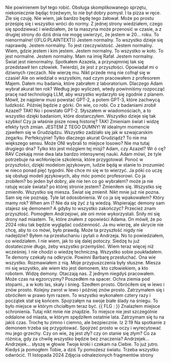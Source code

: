 Nie powinienem był tego robić.
Obsługa skomplikowanego
sprzętu, niekoniecznie będąc
trzeźwym, to nie był dobry
pomysł. I ta pizza w ręce.
Źle się czuję. Nie wiem, jak
bardzo będę tego żałował.
Może po prostu prześpię się
i wszystko wróci do normy.
Z jednej strony wiedziałem,
czego się spodziewać
i wiedziałem, że ta maszyna
może przenosić w czasie, a z
drugiej strony do dziś dnia
nie mogę uwierzyć, że jestem
w 20... roku. To nienormalne!
{{FLG:PLAINTEXT}}
Jestem normalny.
To wszystko dzieje się
naprawdę. Jestem normalny.
To jest rzeczywistość.
Jestem normalny. Wiem,
gdzie jestem i kim jestem.
Jestem normalny. To
wszystko w koło. To jest
normalne. Jestem normalny.
Mam na imię Rafał. Jestem
normalny. Świat jest
nienormalny.
Spotkałem Azazela,
a przynajmniej tak się
przedstawił ten człowiek.
Twierdzi, że jest
z przyszłości. Opowiadał mi
o dziwnych rzeczach.
Nie wierzę mu. Nikt przede
mną nie cofnął się w czasie!
Ale on wiedział o wszystkim,
nad czym pracowałem z
profesorem Majem. Dałem mu
badania, które zabrałem
z laboratorium.
Dlaczego Adam wybrał akurat
ten rok? Według jego wyliczeń,
wtedy powinniśmy rozpocząć
pracę nad technologią LLM, aby
wszystko wydarzyło się
zgodnie z planem. Mówił, że
najpierw musi powstać GPT-2,
a potem GPT-3, które zachwycą
ludzkość. Później będzie z górki.
On wie, co robi.
Co z badaniami zrobił Azazel?
TAK!
No i powstało GPT-2.
Słyszałem w wiadomościach,
a to wszystko dzięki badaniom,
które dostarczyłem. Wszystko
dzieje się tak szybko!
Czy ja właśnie pisze nową
historię? TAK! Zmieniam świat
i widzę efekty tych zmian. 
JESTEM Z TEGO DUMNY!
W idealnym momencie zjawiłem
się w Grudziądzu. Wszystko
zadziało się jak w szwajcarskim
zegarku. Perfekcyjnie!
Tylko dlaczego akurat
Grudziądz? To nie ma większego
sensu. Może ONI wybrali to
miejsce losowo? Nie ma tutaj
drugiego dna?
Tylko kto jest mózgiem tej misji?
Adam, czy Azazel?
Wr ó cę?
RAV
Czekają mnie dwa lata bardzo
intensywnej nauki. Adam mówi,
że tyle potrzebuje na wchłonięcie
szkolenia, które przygotował.
Ponoć w przyszłości, dzięki
modelom językowym, ludzie będą
w stanie to zrozumieć w nieco
ponad pięć tygodni. Nie chce mi
się w to wierzyć.
Ja póki co uczę się obsługi modeli
językowych, aby móc pomóc
profesorowi.
Co ja zrobiłem?
bo jeden był dobry, ale nie ten co
go wybrałem? może ja nie ratuję
wcale świata?
po której stronie jestem?
Zmieniłem się.
Wszystko się zmieniło.
Wszystko się miesza.
Świat się zmienił.
Nikt mnie już nie pozna.
Sam się nie poznaję.
Tyle lat odosobnienia.
W co ja się wpakowałem?
Który mamy rok?
When am I?
Nie da się żyć z tą wiedzą.
Wspierając demony sam stajesz
się demonem?
A gdyby to wszystko zakończyć?
Przecież znam przyszłość.
Pomogłem Andrzejowi,
ale oni mnie
wykorzystali.
Śniły mi się drony nad miastem.
Te, które znałem z opowieści Adama.
On mówił, że po 2024 roku tak
będzie wyglądać codzienność.
Ja mu wierzę, ale skrycie nie chcę,
aby to co mówi, było prawdą.
Może ta przyszłość nigdy
nie nadejdzie?
Byłem na przesłuchaniu i pytali
o Andrzeja. No to powiedziałem,
co wiedziałem. I nie wiem, jak to
się dalej potoczy. Siedzę tu już
dostatecznie długo, żeby
wszystko przemyśleć. Wiem
teraz więcej niż wcześniej.
I nie chodzi o wiedzę techniczną.
Wszystko sobie poukładałem.
Te demony czekały na odkrycie.
Powinni Barbarę przesłuchać.
Ona wie wszystko. Rozmawiałem
z nią.
Moje przypuszczenia były
słuszne. Miesza mi się
wszystko, ale wiem kto jest
demonem, kto człowiekiem, a kto
robotem. Widzę demony.
Otaczają nas. Z jednym niegdyś
pracowałem.
Może czas na egzorcyzmy?
Poszedłem na spacer. Ochra ziemia pod stopami.,
a w koło las, skały i śnieg.
Szedłem prosto. Obróciłem się w lewo i znów
prosto. Kolejny zwrot w lewo i później znów
prosto. Zatrzymałem się i obróciłem w prawo
tym razem. To wszystko wykonałem
cztery razy i początek stał się końcem.
Spojrzałęm na swoje białe ślady na śniegu.
To było miejsce w którym chciałbym teraz być.
{{ FLG :
}}
Znalazłem miejsce
schronienia. Tutaj nikt
mnie nie znajdzie.
To miejsce nie jest
szczególnie oddalone od
miasta, w którym
spędziłem ostatnie lata.
Zatrzymam się tu na
jakiś czas.
Trochę tu zimno i ciemno,
ale bezpiecznie.
Iz 2:19
Na spotkanie z demonem
trzeba się przygotować.
Spojrzeć prosto w oczy
i wyrecytować mu jego
grzechy.
Czy on wie, żę jest zły?
czy on stanie się złym?
Co za różnica, gdy za
chwilę wszystko będzie
bez znaczenia?
Andrzejek... Andrzejek...
słyszę w głowie Twoje
kroki i czekam na Ciebie.
To już jutro.
Kiedyś ja pomogłem Tobie,
a dziś Ty pomożesz
światu.
Trzeba wszystko
odwrócić.
11 listopada 2024
Zdjęcia odnalezionych
fragmentów strony

